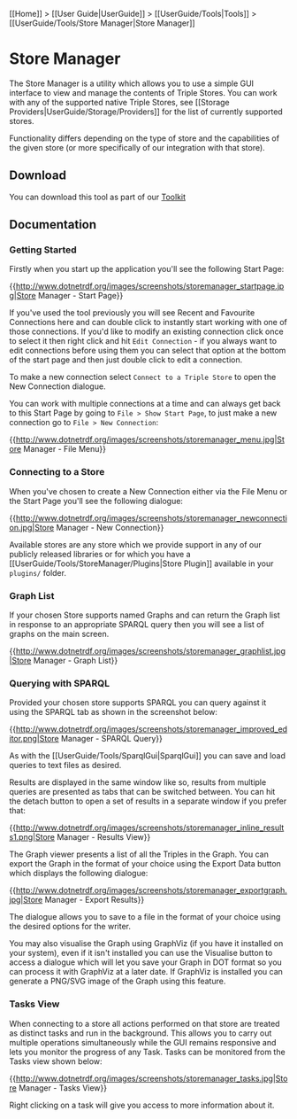 [[Home]] > [[User Guide|UserGuide]] > [[UserGuide/Tools|Tools]] > [[UserGuide/Tools/Store Manager|Store Manager]]

# Store Manager 

The Store Manager is a utility which allows you to use a simple GUI interface to view and manage the contents of Triple Stores. You can work with any of the supported native Triple Stores, see [[Storage Providers|UserGuide/Storage/Providers]] for the list of currently supported stores.

Functionality differs depending on the type of store and the capabilities of the given store (or more specifically of our integration with that store).

## Download 

You can download this tool as part of our [Toolkit](http://www.dotnetrdf.org?content.asp?pageID=Download%20dotNetRDF%20Toolkit%20for%20Windows)

## Documentation 

### Getting Started 

Firstly when you start up the application you'll see the following Start Page:

{{http://www.dotnetrdf.org/images/screenshots/storemanager_startpage.jpg|Store Manager - Start Page}}

If you've used the tool previously you will see Recent and Favourite Connections here and can double click to instantly start working with one of those connections. If you'd like to modify an existing connection click once to select it then right click and hit `Edit Connection` - if you always want to edit connections before using them you can select that option at the bottom of the start page and then just double click to edit a connection.

To make a new connection select `Connect to a Triple Store` to open the New Connection dialogue.

You can work with multiple connections at a time and can always get back to this Start Page by going to `File > Show Start Page`, to just make a new connection go to `File > New Connection`:

{{http://www.dotnetrdf.org/images/screenshots/storemanager_menu.jpg|Store Manager - File Menu}}

### Connecting to a Store 

When you've chosen to create a New Connection either via the File Menu or the Start Page you'll see the following dialogue:

{{http://www.dotnetrdf.org/images/screenshots/storemanager_newconnection.jpg|Store Manager - New Connection}}

Available stores are any store which we provide support in any of our publicly released libraries or for which you have a [[UserGuide/Tools/StoreManager/Plugins|Store Plugin]] available in your `plugins/` folder.

### Graph List 

If your chosen Store supports named Graphs and can return the Graph list in response to an appropriate SPARQL query then you will see a list of graphs on the main screen.

{{http://www.dotnetrdf.org/images/screenshots/storemanager_graphlist.jpg|Store Manager - Graph List}}

### Querying with SPARQL 

Provided your chosen store supports SPARQL you can query against it using the SPARQL tab as shown in the screenshot below:

{{http://www.dotnetrdf.org/images/screenshots/storemanager_improved_editor.png|Store Manager - SPARQL Query}}

As with the [[UserGuide/Tools/SparqlGui|SparqlGui]] you can save and load queries to text files as desired. 

Results are displayed in the same window like so, results from multiple queries are presented as tabs that can be switched between. You can hit the detach button to open a set of results in a separate window if you prefer that:

{{http://www.dotnetrdf.org/images/screenshots/storemanager_inline_results1.png|Store Manager - Results View}}

The Graph viewer presents a list of all the Triples in the Graph. You can export the Graph in the format of your choice using the Export Data button which displays the following dialogue:

{{http://www.dotnetrdf.org/images/screenshots/storemanager_exportgraph.jpg|Store Manager - Export Results}}

The dialogue allows you to save to a file in the format of your choice using the desired options for the writer.

You may also visualise the Graph using GraphViz (if you have it installed on your system), even if it isn't installed you can use the Visualise button to access a dialogue which will let you save your Graph in DOT format so you can process it with GraphViz at a later date. If GraphViz is installed you can generate a PNG/SVG image of the Graph using this feature.

### Tasks View 

When connecting to a store all actions performed on that store are treated as distinct tasks and run in the background. This allows you to carry out multiple operations simultaneously while the GUI remains responsive and lets you monitor the progress of any Task. Tasks can be monitored from the Tasks view shown below:

{{http://www.dotnetrdf.org/images/screenshots/storemanager_tasks.jpg|Store Manager - Tasks View}}

Right clicking on a task will give you access to more information about it.